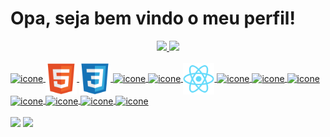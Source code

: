 # Opa, seja bem vindo o meu perfil!

<div align="center">
  <a href="https://github.com/rfllira">
  <img height="160em" src="https://github-readme-stats.vercel.app/api?username=rfllira&show_icons=true&theme=dark&include_all_commits=true&count_private=true"/>
  <img height="160em" src="https://github-readme-stats.vercel.app/api/top-langs/?username=rfllira&layout=compact&langs_count=7&theme=dark"/>
</div>

<div style="display: inline_block"><br>
  <img align="center" alt="icone" height="50" width="50" src="https://cdn.jsdelivr.net/gh/devicons/devicon/icons/git/git-original.svg" />
  <img align="center" alt="icone" height="50" width="50" src="https://raw.githubusercontent.com/devicons/devicon/master/icons/html5/html5-original.svg">
  <img align="center" alt="icone" height="50" width="50" src="https://raw.githubusercontent.com/devicons/devicon/master/icons/css3/css3-original.svg">
  <img align="center" alt="icone" height="50" width="50" src="https://cdn.jsdelivr.net/gh/devicons/devicon/icons/javascript/javascript-original.svg">
  <img align="center" alt="icone" height="50" width="50" src="https://cdn.jsdelivr.net/gh/devicons/devicon/icons/typescript/typescript-original.svg">
  <img align="center" alt="icone" height="50" width="50" src="https://raw.githubusercontent.com/devicons/devicon/master/icons/react/react-original.svg">
  <img align="center" alt="icone" height="50" width="50" src="https://cdn.jsdelivr.net/gh/devicons/devicon/icons/nextjs/nextjs-original.svg" />
  <img align="center" alt="icone" height="50" width="50" src="https://cdn.jsdelivr.net/gh/devicons/devicon/icons/nodejs/nodejs-original.svg" />
  <img align="center" alt="icone" height="50" width="50" src="https://cdn.jsdelivr.net/gh/devicons/devicon/icons/nestjs/nestjs-plain.svg" />
  <img align="center" alt="icone" height="50" width="50" src="https://cdn.jsdelivr.net/gh/devicons/devicon/icons/docker/docker-original.svg" />
  <img align="center" alt="icone" height="50" width="50" src="https://cdn.jsdelivr.net/gh/devicons/devicon/icons/mysql/mysql-original.svg" />
  <img align="center" alt="icone" height="50" width="50" src="https://cdn.jsdelivr.net/gh/devicons/devicon/icons/mongodb/mongodb-original.svg" />
  <img align="center" alt="icone" height="30" width="40" src="https://cdn.jsdelivr.net/gh/devicons/devicon/icons/jest/jest-plain.svg" />
</div>

<br/>

<div>
  <a href = "mailto:rafaelira347@gmail.com"><img src="https://img.shields.io/badge/-Gmail-%23333?style=for-the-badge&logo=gmail&logoColor=white" target="_blank"></a>
  <a href="https://www.linkedin.com/in/rafael-lira-18283622b/" target="_blank"><img src="https://img.shields.io/badge/-LinkedIn-%230077B5?style=for-the-badge&logo=linkedin&logoColor=white" target="_blank"></a> 
<div/>
